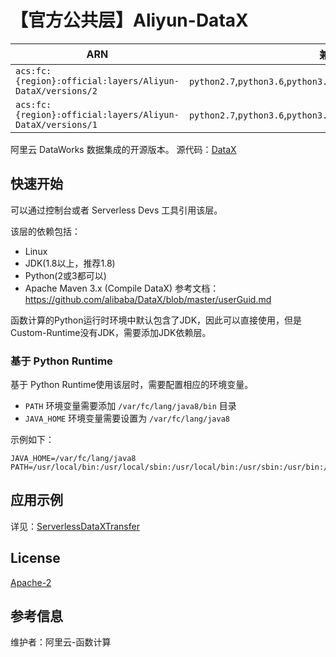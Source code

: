 
# 【官方公共层】Aliyun-DataX

| ARN  |  兼容运行时  | 版本 |
|------|------|--------|
| `acs:fc:{region}:official:layers/Aliyun-DataX/versions/2` | `python2.7`,`python3.6`,`python3.9`,`python3.10`,`custom`,`custom.debian10`   | datax_v202210  |
| `acs:fc:{region}:official:layers/Aliyun-DataX/versions/1` | `python2.7`,`python3.6`,`python3.9`,`custom`   | datax_v202205  |

阿里云 DataWorks 数据集成的开源版本。
源代码：[DataX](https://github.com/alibaba/DataX)

## 快速开始
可以通过控制台或者 Serverless Devs 工具引用该层。

该层的依赖包括：
- Linux
- JDK(1.8以上，推荐1.8)
- Python(2或3都可以)
- Apache Maven 3.x (Compile DataX)
参考文档：https://github.com/alibaba/DataX/blob/master/userGuid.md

函数计算的Python运行时环境中默认包含了JDK，因此可以直接使用，但是Custom-Runtime没有JDK，需要添加JDK依赖层。

### 基于 Python Runtime 
基于 Python Runtime使用该层时，需要配置相应的环境变量。
- `PATH` 环境变量需要添加 `/var/fc/lang/java8/bin` 目录
- `JAVA_HOME` 环境变量需要设置为 `/var/fc/lang/java8` 

示例如下：
```shell
JAVA_HOME=/var/fc/lang/java8
PATH=/usr/local/bin:/usr/local/sbin:/usr/local/bin:/usr/sbin:/usr/bin:/sbin:/bin:/opt/bin:/var/fc/lang/java8/bin
```

## 应用示例
详见：[ServerlessDataXTransfer](http://www.devsapp.cn/details.html?name=ServerlessDataXTransfer)

## License
[Apache-2](https://github.com/alibaba/DataX/blob/master/license.txt)

## 参考信息
维护者：阿里云-函数计算